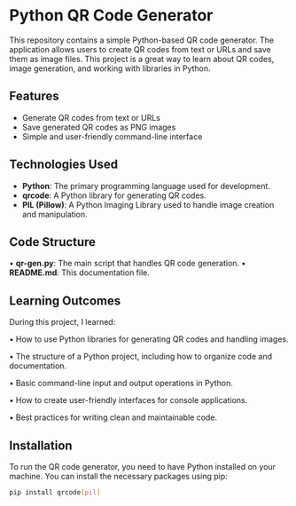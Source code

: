 

# Python QR Code Generator

This repository contains a simple Python-based QR code generator. The application allows users to create QR codes from text or URLs and save them as image files. This project is a great way to learn about QR codes, image generation, and working with libraries in Python.

## Features

- Generate QR codes from text or URLs
- Save generated QR codes as PNG images
- Simple and user-friendly command-line interface

## Technologies Used

- **Python**: The primary programming language used for development.
- **qrcode**: A Python library for generating QR codes.
- **PIL (Pillow)**: A Python Imaging Library used to handle image creation and manipulation.

## Code Structure

• **qr-gen.py**: The main script that handles QR code generation.
• **README.md**: This documentation file.

## Learning Outcomes

During this project, I learned:

• How to use Python libraries for generating QR codes and handling images.

• The structure of a Python project, including how to organize code and documentation.

• Basic command-line input and output operations in Python.

• How to create user-friendly interfaces for console applications.

• Best practices for writing clean and maintainable code.

## Installation

To run the QR code generator, you need to have Python installed on your machine. You can install the necessary packages using pip:

```bash
pip install qrcode[pil]
